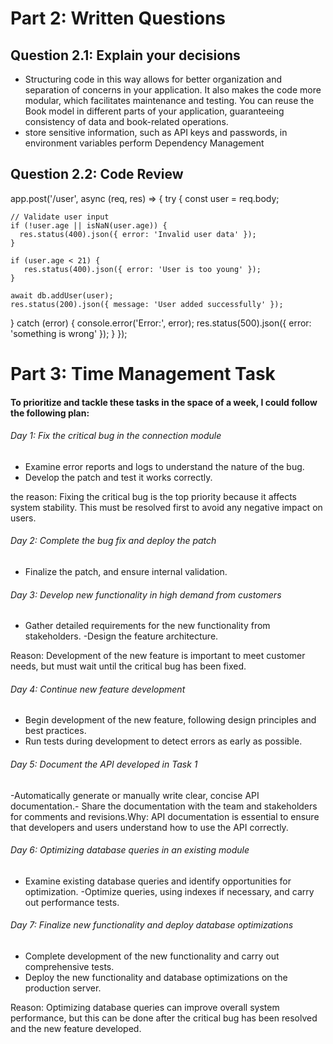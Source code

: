 # Part 2: Written Questions

## Question 2.1: Explain your decisions

- Structuring code in this way allows for better organization and separation of concerns in your application. It also makes the code more modular, which facilitates maintenance and testing. You can reuse the Book model in different parts of your application, guaranteeing consistency of data and book-related operations.
- store sensitive information, such as API keys and passwords, in environment variables perform Dependency Management

## Question 2.2: Code Review




app.post('/user', async (req, res) => {
  try {
    const user = req.body;
    
    // Validate user input
    if (!user.age || isNaN(user.age)) {
      res.status(400).json({ error: 'Invalid user data' });
    }

    if (user.age < 21) {
       res.status(400).json({ error: 'User is too young' });
    }

    await db.addUser(user);
    res.status(200).json({ message: 'User added successfully' });
  } catch (error) {
    console.error('Error:', error);
    res.status(500).json({ error: 'something is wrong' });
  }
});



# Part 3: Time Management Task


 #### To prioritize and tackle these tasks in the space of a week, I could follow the following plan:

 ###### Day 1: Fix the critical bug in the connection module


- Examine error reports and logs to understand the nature of the bug.
- Develop the patch and test it works correctly.

the reason: Fixing the critical bug is the top priority because it affects system stability. This must be resolved first to avoid any negative impact on users.

 ###### Day 2: Complete the bug fix and deploy the patch


- Finalize the patch, and ensure internal validation.


 ###### Day 3: Develop new functionality in high demand from customers

- Gather detailed requirements for the new functionality from stakeholders.
-Design the feature architecture.

Reason: Development of the new feature is important to meet customer needs, but must wait until the critical bug has been fixed.

  ###### Day 4: Continue new feature development


- Begin development of the new feature, following design principles and best practices.
- Run tests during development to detect errors as early as possible.



 ###### Day 5: Document the API developed in Task 1


-Automatically generate or manually write clear, concise API documentation.- Share the documentation with the team and stakeholders for comments and revisions.Why: API documentation is essential to ensure that developers and users understand how to use the API correctly.

 ###### Day 6: Optimizing database queries in an existing module

- Examine existing database queries and identify opportunities for optimization.
-Optimize queries, using indexes if necessary, and carry out performance tests.

 ###### Day 7: Finalize new functionality and deploy database optimizations
 
 - Complete development of the new functionality and carry out comprehensive tests.
 - Deploy the new functionality and database optimizations on the production server.
  
  Reason: Optimizing database queries can improve overall system performance, but this can be done after the critical bug has been resolved and the new feature developed.


